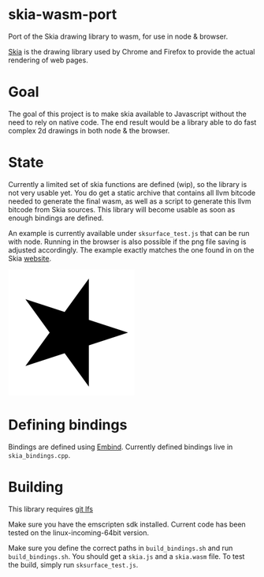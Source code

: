 # skia-wasm-port
Port of the Skia drawing library to wasm, for use in node &amp; browser.

[Skia](https://skia.org/) is the drawing library used by Chrome and Firefox to provide the actual rendering of web pages.

# Goal
The goal of this project is to make skia available to Javascript without the need to rely on native code.
The end result would be a library able to do fast complex 2d drawings in both node & the browser.

# State
Currently a limited set of skia functions are defined (wip), so the library is not very usable yet. You do get a
static archive that contains all llvm bitcode needed to generate the final wasm, as well as a script to generate this
llvm bitcode from Skia sources. This library will become usable as soon as enough bindings are defined.

An example is currently available under `sksurface_test.js` that can be run with node. Running in the
browser is also possible if the png file saving is adjusted accordingly. The example exactly matches the one found in
on the Skia [website](https://skia.org/user/api/creating_skcanvas).

![alt text](https://raw.githubusercontent.com/Zubnix/skia-wasm-port/master/out_raster.png)

# Defining bindings
Bindings are defined using [Embind](https://kripken.github.io/emscripten-site/docs/porting/connecting_cpp_and_javascript/embind.html).
Currently defined bindings live in `skia_bindings.cpp`.

# Building
This library requires [git lfs](https://git-lfs.github.com/)

Make sure you have the emscripten sdk installed. Current code has been tested on the linux-incoming-64bit version.

Make sure you define the correct paths in `build_bindings.sh` and run `build_bindings.sh`. You should get a `skia.js` 
and a `skia.wasm` file. To test the build, simply run `sksurface_test.js`.